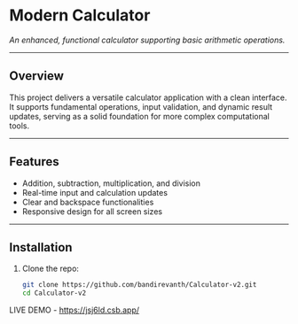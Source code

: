 # Modern Calculator
_An enhanced, functional calculator supporting basic arithmetic operations._

---

## Overview

This project delivers a versatile calculator application with a clean interface. It supports fundamental operations, input validation, and dynamic result updates, serving as a solid foundation for more complex computational tools.

---

## Features

- Addition, subtraction, multiplication, and division
- Real-time input and calculation updates
- Clear and backspace functionalities
- Responsive design for all screen sizes

---

## Installation

1. Clone the repo:
   ```bash
   git clone https://github.com/bandirevanth/Calculator-v2.git
   cd Calculator-v2

LIVE DEMO - https://jsj6ld.csb.app/
